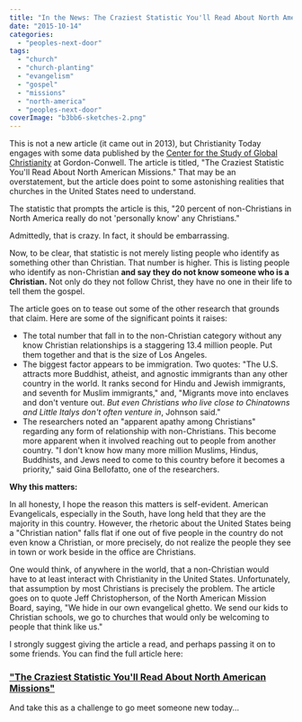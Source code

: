 ```yaml
---
title: "In the News: The Craziest Statistic You'll Read About North American Missions"
date: "2015-10-14"
categories: 
  - "peoples-next-door"
tags: 
  - "church"
  - "church-planting"
  - "evangelism"
  - "gospel"
  - "missions"
  - "north-america"
  - "peoples-next-door"
coverImage: "b3bb6-sketches-2.png"
---
```


This is not a new article (it came out in 2013), but Christianity Today engages with some data published by the [Center for the Study of Global Christianity](http://www.gordonconwell.edu/ockenga/research/index.cfm) at Gordon-Conwell. The article is titled, "The Craziest Statistic You'll Read About North American Missions." That may be an overstatement, but the article does point to some astonishing realities that churches in the United States need to understand.

The statistic that prompts the article is this, "20 percent of non-Christians in North America really do not 'personally know' any Christians."

Admittedly, that is crazy. In fact, it should be embarrassing.

Now, to be clear, that statistic is not merely listing people who identify as something other than Christian. That number is higher. This is listing people who identify as non-Christian **and say they do not know someone who is a Christian.** Not only do they not follow Christ, they have no one in their life to tell them the gospel.

The article goes on to tease out some of the other research that grounds that claim. Here are some of the significant points it raises:

- The total number that fall in to the non-Christian category without any know Christian relationships is a staggering 13.4 million people. Put them together and that is the size of Los Angeles.
- The biggest factor appears to be immigration. Two quotes: "The U.S. attracts more Buddhist, atheist, and agnostic immigrants than any other country in the world. It ranks second for Hindu and Jewish immigrants, and seventh for Muslim immigrants," and, "Migrants move into enclaves and don't venture out. _But even Christians who live close to Chinatowns and Little Italys don't often venture in_, Johnson said."
- The researchers noted an "apparent apathy among Christians" regarding any form of relationship with non-Christians. This become more apparent when it involved reaching out to people from another country. "I don't know how many more million Muslims, Hindus, Buddhists, and Jews need to come to this country before it becomes a priority," said Gina Bellofatto, one of the researchers.

**Why this matters:**

In all honesty, I hope the reason this matters is self-evident. American Evangelicals, especially in the South, have long held that they are the majority in this country. However, the rhetoric about the United States being a "Christian nation" falls flat if one out of five people in the country do not even know a Christian, or more precisely, do not realize the people they see in town or work beside in the office are Christians.

One would think, of anywhere in the world, that a non-Christian would have to at least interact with Christianity in the United States. Unfortunately, that assumption by most Christians is precisely the problem. The article goes on to quote Jeff Christopherson, of the North American Mission Board, saying, "We hide in our own evangelical ghetto. We send our kids to Christian schools, we go to churches that would only be welcoming to people that think like us."

I strongly suggest giving the article a read, and perhaps passing it on to some friends. You can find the full article here:

### **["The Craziest Statistic You'll Read About North American Missions"](http://www.christianitytoday.com/ct/2013/august-web-only/non-christians-who-dont-know-christians.html)**

And take this as a challenge to go meet someone new today...
